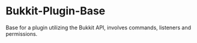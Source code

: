 # Bukkit-Plugin-Base
Base for a plugin utilizing the Bukkit API, involves commands, listeners and permissions.

